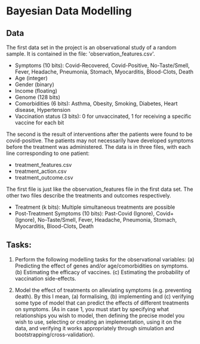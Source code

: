 # Bayesian Data Modelling

## Data
The first data set in the project is an observational study of a random sample.
It is contained in the file: 'observation_features.csv'.

* Symptoms (10 bits): Covid-Recovered, Covid-Positive, No-Taste/Smell, Fever, Headache, Pneumonia, Stomach, Myocarditis, Blood-Clots, Death
* Age (integer)
* Gender (binary)
* Income (floating)
* Genome (128 bits)
* Comorbidities (6 bits): Asthma, Obesity, Smoking, Diabetes, Heart disease, Hypertension
* Vaccination status (3 bits): 0 for unvaccinated, 1 for receiving a specific vaccine for each bit


The second is the result of interventions after the patients were found to be covid-positive. The patients may not necessarily have developed symptoms before the treatment was administered. The data is in three files, with each line corresponding to one patient:

* treatment_features.csv 
* treatment_action.csv
* treatment_outcome.csv

The first file is just like the observation_features file in the first data set. The other two files describe the treatments and outcomes respectively.

* Treatment (k bits): Multiple simultaneous treatments are possible 
* Post-Treatment Symptoms (10 bits): Past-Covid (Ignore), Covid+ (Ignore), No-Taste/Smell, Fever, Headache, Pneumonia, Stomach, Myocarditis, Blood-Clots, Death

## Tasks:

1. Perform the following modelling tasks for the observational variables:
   (a) Predicting the effect of genes and/or age/comorbidities on symptoms.
   (b) Estimating the efficacy of vaccines.
   (c) Estimating the probability of vaccination side-effects.

2. Model the effect of treatments on alleviating symptoms (e.g. preventing death). By this I mean, (a) formalising, (b) implementing and (c) verifying some type of model that can predict the effects of different treatments on symptoms. (As in case 1, you must start by specifying what relationships you wish to model, then defining the precise model you wish to use, selecting or creating an implementation, using it on the data, and verifying it works appropriately through simulation and bootstrapping/cross-validation).
